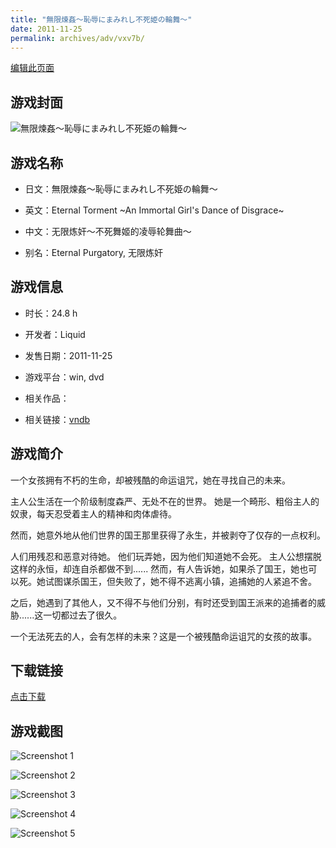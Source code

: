 ```yaml
---
title: "無限煉姦～恥辱にまみれし不死姫の輪舞～"
date: 2011-11-25
permalink: archives/adv/vxv7b/
---
```

[编辑此页面](https://github.com/ACG-3/ADV3-source/blob/main/source/_posts/%E7%84%A1%E9%99%90%E7%85%89%E5%A7%A6%EF%BD%9E%E6%81%A5%E8%BE%B1%E3%81%AB%E3%81%BE%E3%81%BF%E3%82%8C%E3%81%97%E4%B8%8D%E6%AD%BB%E5%A7%AB%E3%81%AE%E8%BC%AA%E8%88%9E%EF%BD%9E.md)

## 游戏封面

![無限煉姦～恥辱にまみれし不死姫の輪舞～](https://pan.timero.xyz/d/onedrive/img_lib_001/%E7%84%A1%E9%99%90%E7%85%89%E5%A7%A6%EF%BD%9E%E6%81%A5%E8%BE%B1%E3%81%AB%E3%81%BE%E3%81%BF%E3%82%8C%E3%81%97%E4%B8%8D%E6%AD%BB%E5%A7%AB%E3%81%AE%E8%BC%AA%E8%88%9E%EF%BD%9E_cover.avif)


## 游戏名称

- 日文：無限煉姦～恥辱にまみれし不死姫の輪舞～
- 英文：Eternal Torment ~An Immortal Girl's Dance of Disgrace~
- 中文：无限炼奸～不死舞姬的凌辱轮舞曲～

- 别名：Eternal Purgatory, 无限炼奸


## 游戏信息

- 时长：24.8 h
- 开发者：Liquid
- 发售日期：2011-11-25
- 游戏平台：win, dvd
- 相关作品：

- 相关链接：[vndb](https://vndb.org/v8311)


## 游戏简介

一个女孩拥有不朽的生命，却被残酷的命运诅咒，她在寻找自己的未来。

主人公生活在一个阶级制度森严、无处不在的世界。
她是一个畸形、粗俗主人的奴隶，每天忍受着主人的精神和肉体虐待。

然而，她意外地从他们世界的国王那里获得了永生，并被剥夺了仅存的一点权利。

人们用残忍和恶意对待她。
他们玩弄她，因为他们知道她不会死。
主人公想摆脱这样的永恒，却连自杀都做不到......
然而，有人告诉她，如果杀了国王，她也可以死。她试图谋杀国王，但失败了，她不得不逃离小镇，追捕她的人紧追不舍。

之后，她遇到了其他人，又不得不与他们分别，有时还受到国王派来的追捕者的威胁......这一切都过去了很久。

一个无法死去的人，会有怎样的未来？这是一个被残酷命运诅咒的女孩的故事。




## 下载链接

[点击下载](https://pan.timero.xyz/onedrive/adv_lib_001/%E7%84%A1%E9%99%90%E7%85%89%E5%A7%A6%EF%BD%9E%E6%81%A5%E8%BE%B1%E3%81%AB%E3%81%BE%E3%81%BF%E3%82%8C%E3%81%97%E4%B8%8D%E6%AD%BB%E5%A7%AB%E3%81%AE%E8%BC%AA%E8%88%9E%EF%BD%9E)


## 游戏截图


![Screenshot 1](https://pan.timero.xyz/d/onedrive/img_lib_001/%E7%84%A1%E9%99%90%E7%85%89%E5%A7%A6%EF%BD%9E%E6%81%A5%E8%BE%B1%E3%81%AB%E3%81%BE%E3%81%BF%E3%82%8C%E3%81%97%E4%B8%8D%E6%AD%BB%E5%A7%AB%E3%81%AE%E8%BC%AA%E8%88%9E%EF%BD%9E_Screenshot_1.avif)

![Screenshot 2](https://pan.timero.xyz/d/onedrive/img_lib_001/%E7%84%A1%E9%99%90%E7%85%89%E5%A7%A6%EF%BD%9E%E6%81%A5%E8%BE%B1%E3%81%AB%E3%81%BE%E3%81%BF%E3%82%8C%E3%81%97%E4%B8%8D%E6%AD%BB%E5%A7%AB%E3%81%AE%E8%BC%AA%E8%88%9E%EF%BD%9E_Screenshot_2.avif)

![Screenshot 3](https://pan.timero.xyz/d/onedrive/img_lib_001/%E7%84%A1%E9%99%90%E7%85%89%E5%A7%A6%EF%BD%9E%E6%81%A5%E8%BE%B1%E3%81%AB%E3%81%BE%E3%81%BF%E3%82%8C%E3%81%97%E4%B8%8D%E6%AD%BB%E5%A7%AB%E3%81%AE%E8%BC%AA%E8%88%9E%EF%BD%9E_Screenshot_3.avif)

![Screenshot 4](https://pan.timero.xyz/d/onedrive/img_lib_001/%E7%84%A1%E9%99%90%E7%85%89%E5%A7%A6%EF%BD%9E%E6%81%A5%E8%BE%B1%E3%81%AB%E3%81%BE%E3%81%BF%E3%82%8C%E3%81%97%E4%B8%8D%E6%AD%BB%E5%A7%AB%E3%81%AE%E8%BC%AA%E8%88%9E%EF%BD%9E_Screenshot_4.avif)

![Screenshot 5](https://pan.timero.xyz/d/onedrive/img_lib_001/%E7%84%A1%E9%99%90%E7%85%89%E5%A7%A6%EF%BD%9E%E6%81%A5%E8%BE%B1%E3%81%AB%E3%81%BE%E3%81%BF%E3%82%8C%E3%81%97%E4%B8%8D%E6%AD%BB%E5%A7%AB%E3%81%AE%E8%BC%AA%E8%88%9E%EF%BD%9E_Screenshot_5.avif)

